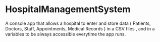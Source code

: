 # HospitalManagementSystem
A console app that allows a hospital to enter and store data ( Patients, Doctors, Staff, Appointments, Medical Records ) in a CSV files , and in a variables  to be always accessible everytime the app runs.
